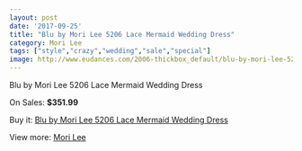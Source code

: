```yaml
---
layout: post
date: '2017-09-25'
title: "Blu by Mori Lee 5206 Lace Mermaid Wedding Dress"
category: Mori Lee
tags: ["style","crazy","wedding","sale","special"]
image: http://www.eudances.com/2006-thickbox_default/blu-by-mori-lee-5206-lace-mermaid-wedding-dress.jpg
---
```

Blu by Mori Lee 5206 Lace Mermaid Wedding Dress

On Sales: **$351.99**
<a href="https://www.eudances.com/en/mori-lee/684-blu-by-mori-lee-5206-lace-mermaid-wedding-dress.html"><amp-img layout="responsive" width="600" height="600" src="//www.eudances.com/2006-thickbox_default/blu-by-mori-lee-5206-lace-mermaid-wedding-dress.jpg" alt="Blu by Mori Lee 5206 Lace Mermaid Wedding Dress 0" /></a>
<a href="https://www.eudances.com/en/mori-lee/684-blu-by-mori-lee-5206-lace-mermaid-wedding-dress.html"><amp-img layout="responsive" width="600" height="600" src="//www.eudances.com/2008-thickbox_default/blu-by-mori-lee-5206-lace-mermaid-wedding-dress.jpg" alt="Blu by Mori Lee 5206 Lace Mermaid Wedding Dress 1" /></a>
<a href="https://www.eudances.com/en/mori-lee/684-blu-by-mori-lee-5206-lace-mermaid-wedding-dress.html"><amp-img layout="responsive" width="600" height="600" src="//www.eudances.com/2007-thickbox_default/blu-by-mori-lee-5206-lace-mermaid-wedding-dress.jpg" alt="Blu by Mori Lee 5206 Lace Mermaid Wedding Dress 2" /></a>

Buy it: [Blu by Mori Lee 5206 Lace Mermaid Wedding Dress](https://www.eudances.com/en/mori-lee/684-blu-by-mori-lee-5206-lace-mermaid-wedding-dress.html "Blu by Mori Lee 5206 Lace Mermaid Wedding Dress")

View more: [Mori Lee](https://www.eudances.com/en/9-mori-lee "Mori Lee")